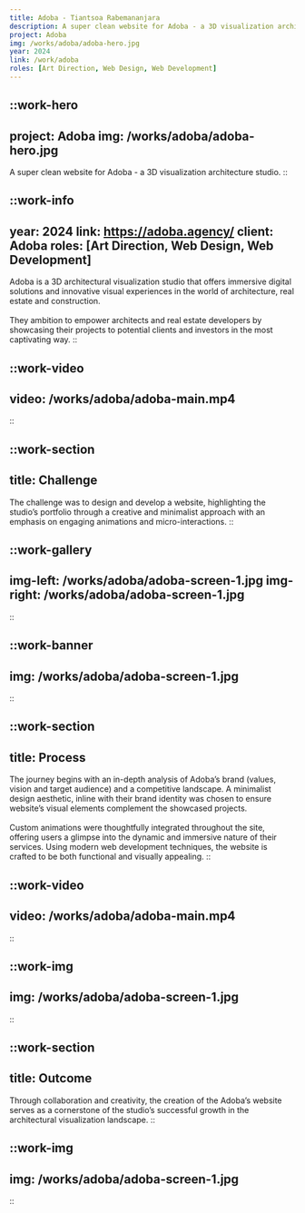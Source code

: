 ```yaml
---
title: Adoba - Tiantsoa Rabemananjara
description: A super clean website for Adoba - a 3D visualization architecture studio
project: Adoba
img: /works/adoba/adoba-hero.jpg
year: 2024
link: /work/adoba
roles: [Art Direction, Web Design, Web Development]
---
```


::work-hero
---
project: Adoba
img: /works/adoba/adoba-hero.jpg
---
A super clean website for Adoba - a 3D visualization architecture studio.
::

::work-info
---
year: 2024
link: https://adoba.agency/
client: Adoba
roles: [Art Direction, Web Design, Web Development]
---
Adoba is a 3D architectural visualization studio that offers immersive digital solutions and innovative visual experiences in the world of architecture, real estate and construction. 
<br><br>
They ambition to empower architects and real estate developers by showcasing their projects to potential clients and investors in the most captivating way.
::

::work-video
---
video: /works/adoba/adoba-main.mp4
---
::

::work-section
---
title: Challenge
---
The challenge was to design and develop a website, highlighting the studio’s portfolio through a creative and minimalist approach with an emphasis on engaging animations and micro-interactions.
::

::work-gallery
---
img-left: /works/adoba/adoba-screen-1.jpg
img-right: /works/adoba/adoba-screen-1.jpg
---
::

::work-banner
---
img: /works/adoba/adoba-screen-1.jpg
---
::

::work-section
---
title: Process
---
The journey begins with an in-depth analysis of Adoba’s brand (values, vision and target audience) and a competitive landscape. A minimalist design aesthetic, inline with their brand identity was chosen to ensure website’s visual elements complement the showcased projects. 
<br><br>
Custom animations were thoughtfully integrated throughout the site, offering users a glimpse into the dynamic and immersive nature of their services. Using modern web development techniques, the website is crafted to be both functional and visually appealing.
::

::work-video
---
video: /works/adoba/adoba-main.mp4
---
::

::work-img
---
img: /works/adoba/adoba-screen-1.jpg
---
::

::work-section
---
title: Outcome
---
Through collaboration and creativity, the creation of the Adoba’s website serves as a cornerstone of the studio’s successful growth in the architectural visualization landscape.
::

::work-img
---
img: /works/adoba/adoba-screen-1.jpg
---
::

